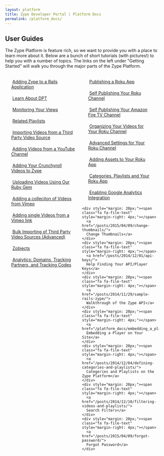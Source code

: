 ```yaml
---
layout: platform
title: Zype Developer Portal | Platform Docs
permalink: /platform_docs/
---
```

## User Guides
The Zype Platform is feature rich, so we want to provide you with a place to learn more about it.
Below are a bunch of short tutorials (with pictures!) to help you with a number of topics. The links on the left under "Getting Started" will walk you through the major parts of the Zype Platform.

<div style="display: inline-flex; width: 100%;">
  <div style="width: 50%;">
    <div style="margin: 20px;"><span class="fa fa-file-text" style="margin-right: 4px;"></span>
      <a href="/posts/2014/10/10/adding-zype-to-rails/">
      Adding Zype to a Rails Application</a>
    </div>
    <div style="margin: 20px;"><span class="fa fa-file-text" style="margin-right: 4px;"></span>
      <a href="/posts/2014/10/17/dpt-from-scratch/">
      Learn About DPT</a>
    </div>
    <div style="margin: 20px;"><span class="fa fa-file-text" style="margin-right: 4px;"></span>
      <a href="/posts/2014/10/20/checking-player-request-logs/">
      Monitoring Your Views</a>
    </div>
    <div style="margin: 20px;"><span class="fa fa-file-text" style="margin-right: 4px;"></span>
      <a href="/posts/2014/10/23/adding-a-playlist-of-related-videos/">
      Related Playlists</a>
    </div>
    <div style="margin: 20px;"><span class="fa fa-file-text" style="margin-right: 4px;"></span>
      <a href="/posts/2015/02/15/importing-videos-from-third-party-source">
      Importing Videos from a Third Party Video Source</a>
    </div>
    <div style="margin: 20px;"><span class="fa fa-file-text" style="margin-right: 4px;"></span>
      <a href="/posts/2014/11/18/search-youtube-in-zype/">
      Adding Videos from a YouTube Channel</a>
    </div>
    <div style="margin: 20px;"><span class="fa fa-file-text" style="margin-right: 4px;"></span>
      <a href="/posts/2014/11/19/adding-crunchyroll-as-a-video-source/">
      Adding Your Crunchyroll Videos to Zype</a>
    </div>
    <div style="margin: 20px;"><span class="fa fa-file-text" style="margin-right: 4px;"></span>
      <a href="/posts/2014/11/20/uploading-vidoes-with-the-zype-cli/">
      Uploading Videos Using Our Ruby Gem</a>
    </div>
    <div style="margin: 20px;"><span class="fa fa-file-text" style="margin-right: 4px;"></span>
    <a href="/platform_docs/adding_videos/#2">
    Adding a colleciton of Videos from Vimeo</a>
    </div>
    <div style="margin: 20px;"><span class="fa fa-file-text" style="margin-right: 4px;"></span>
    <a href="/platform_docs/adding_videos/#6">
    Adding single Videos from a Vimeo link</a>
    </div>
    <div style="margin: 20px;"><span class="fa fa-file-text" style="margin-right: 4px;"></span>
    <a href="/posts/2015/02/15/bulk-video-importing">
    Bulk Importing of Third Party Video Sources (Advanced)</a>
    </div>
    <div style="margin: 20px;"><span class="fa fa-file-text" style="margin-right: 4px;"></span>
    <a href="/posts/2014/12/04/zobjects-in-the-zype-platform/">
    Zobjects</a>
    </div>
    <div style="margin: 20px;"><span class="fa fa-file-text" style="margin-right: 4px;"></span>
      <a href="/posts/2015/11/03/analytics-tracking-partner-codes/">Analytics: Domains, Tracking Partners, and Tracking Codes</a>
    </div>

  </div>

  <div style="width: 50%;">
  <div style="margin: 20px;"><span class="fa fa-file-text" style="margin-right: 4px;"></span>
  <a href="/posts/2015/02/13/zype-publish-roku/">
  Publishing a Roku App </a>
  </div>
  <div style="margin: 20px;"><span class="fa fa-file-text" style="margin-right: 4px;"></span>
    <a href="/posts/2015/02/13/self-publish-roku/">
    Self Publishing Your Roku Channel</a>
  </div>
  <div style="margin: 20px;"><span class="fa fa-file-text" style="margin-right: 4px;"></span>
    <a href="/posts/2016/01/15/self-publish-firetv/">
    Self Publishing Your Amazon Fire TV Channel</a>
  </div>
  <div style="margin: 20px;"><span class="fa fa-file-text" style="margin-right: 4px;"></span>
    <a href="/posts/2015/05/11/organizing-videos-for-roku/">
    Organizing Your Videos for Your Roku Channel</a>
  </div>
  <div style="margin: 20px;"><span class="fa fa-file-text" style="margin-right: 4px;"></span>
    <a href="/posts/2015/02/13/roku-advanced-settings/">
    Advanced Settings for Your Roku Channel</a>
  </div>
  <div style="margin: 20px;"><span class="fa fa-file-text" style="margin-right: 4px;"></span>
  <a href="/posts/2014/12/03/zype-roku-assets/">
  Adding Assets to Your Roku App</a>
  </div>
    <div style="margin: 20px;"><span class="fa fa-file-text" style="margin-right: 4px;"></span>
      <a href="/posts/2014/12/03/categories-playlists-zobjects-roku/">
      Categories, Playlists and Your Roku App</a>
    </div>
    <div style="margin: 20px;"><span class="fa fa-file-text" style="margin-right: 4px;"></span>
      <a href="/platform_docs/google_analytics/">
      Enabling Google Analytics Integration</a>
    </div>


    <div style="margin: 20px;"><span class="fa fa-file-text" style="margin-right: 4px;"></span>
      <a href="/posts/2015/04/09/change-thumbnails/">
      Change Thumbnails</a>
    </div>
    <div style="margin: 20px;"><span class="fa fa-file-text" style="margin-right: 4px;"></span>
      <a href="/posts/2014/12/01/api-keys/">
      Help Finding Your API/Player Keys</a>
    </div>
    <div style="margin: 20px;"><span class="fa fa-file-text" style="margin-right: 4px;"></span>
      <a href="/posts/2014/11/29/sample-rails-zype/">
      Walkthrough of the Zype API</a>
    </div>
    <div style="margin: 20px;"><span class="fa fa-file-text" style="margin-right: 4px;"></span>
      <a href="/platform_docs/embedding_a_player/">
      Embedding a Player on Your Site</a>
    </div>
    <div style="margin: 20px;"><span class="fa fa-file-text" style="margin-right: 4px;"></span>
      <a href="/posts/2014/12/04/defining-categories-and-playlists/">
      Categories and Playlists on the Zype Platform</a>
    </div>
    <div style="margin: 20px;"><span class="fa fa-file-text" style="margin-right: 4px;"></span>
      <a href="/posts/2014/12/10/filtering-videos-and-playlists/">
      Search Filters</a>
    </div>
    <div style="margin: 20px;"><span class="fa fa-file-text" style="margin-right: 4px;"></span>
      <a href="/posts/2015/04/09/forgot-password/">
      Forgot Password</a>
    </div>
  </div>
</div>
